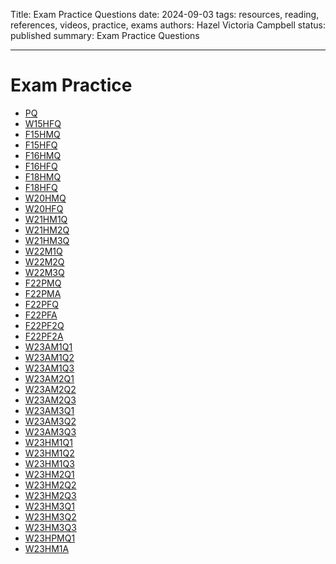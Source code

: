 Title: Exam Practice Questions
date: 2024-09-03
tags: resources, reading, references, videos, practice, exams
authors: Hazel Victoria Campbell
status: published
summary: Exam Practice Questions

---

# Exam Practice

* [PQ]({attach}practice/PracticeQuestions.pdf)
* [W15HFQ]({attach}practice/Final-2015-Winter.pdf)
* [F15HMQ]({attach}practice/Midterm8.pdf)
* [F15HFQ]({attach}practice/Final-2015-Fall.pdf)
* [F16HMQ]({attach}practice/Midterm9-2016-Fall.pdf)
* [F16HFQ]({attach}practice/Final-2016-Fall.pdf)
* [F18HMQ]({attach}practice/Midterm10-2018-Fall.pdf)
* [F18HFQ]({attach}practice/Final-2018-Fall.pdf)
* [W20HMQ]({attach}practice/Midterm11-2020-Winter.pdf)
* [W20HFQ]({attach}practice/CMPUT301W20B_EB1_Final.pdf)
* [W21HM1Q]({attach}practice/CMPUT301-Winter-2021-Midterm.pdf)
* [W21HM2Q]({attach}practice/CMPUT301-Winter-2021-Midterm2.pdf)
* [W21HM3Q]({attach}practice/CMPUT301-Winter-2021-Midterm3.pdf)
* [W22M1Q]({attach}practice/CMPUT301W22Midterm1.pdf)
* [W22M2Q]({attach}practice/CMPUT301W22Midterm2.pdf)
* [W22M3Q]({attach}practice/CMPUT301W22Midterm3.pdf)
* [F22PMQ]({attach}practice/f22pmq.pdf)
* [F22PMA]({attach}practice/f22pma.pdf)
* [F22PFQ]({attach}practice/f22pfq.pdf)
* [F22PFA]({attach}practice/f22pfa.pdf)
* [F22PF2Q]({attach}practice/f22pf2q.pdf)
* [F22PF2A]({attach}practice/f22pf2a.pdf)
* [W23AM1Q1]({filename}/resources/practice/w23am1q1.md)
* [W23AM1Q2]({filename}/resources/practice/w23am1q2.md)
* [W23AM1Q3]({filename}/resources/practice/w23am1q3.md)
* [W23AM2Q1]({filename}/resources/practice/w23am2q1.md)
* [W23AM2Q2]({filename}/resources/practice/w23am2q2.md)
* [W23AM2Q3]({filename}/resources/practice/w23am2q3.md)
* [W23AM3Q1]({filename}/resources/practice/w23am3q1.md)
* [W23AM3Q2]({filename}/resources/practice/w23am3q2.md)
* [W23AM3Q3]({filename}/resources/practice/w23am3q3.md)
* [W23HM1Q1]({filename}/resources/practice/w23hm1q1.md)
* [W23HM1Q2]({filename}/resources/practice/w23hm1q2.md)
* [W23HM1Q3]({filename}/resources/practice/w23hm1q3.md)
* [W23HM2Q1]({filename}/resources/practice/w23hm2q1.md)
* [W23HM2Q2]({filename}/resources/practice/w23hm2q2.md)
* [W23HM2Q3]({filename}/resources/practice/w23hm2q3.md)
* [W23HM3Q1]({filename}/resources/practice/w23hm3q1.md)
* [W23HM3Q2]({filename}/resources/practice/w23hm3q2.md)
* [W23HM3Q3]({filename}/resources/practice/w23hm3q3.md)
* [W23HPMQ1]({filename}/resources/practice/w23hpmq1.md)
* [W23HM1A]({filename}/resources/practice/w23hm1a.md)


